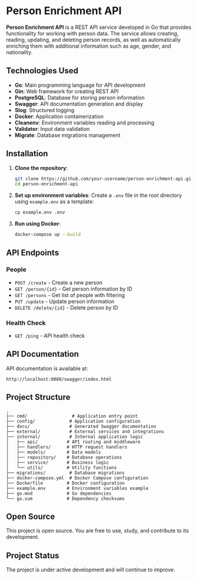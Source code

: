 # Person Enrichment API

**Person Enrichment API** is a REST API service developed in Go that provides functionality for working with person data. The service allows creating, reading, updating, and deleting person records, as well as automatically enriching them with additional information such as age, gender, and nationality.

## Technologies Used
- **Go**: Main programming language for API development
- **Gin**: Web framework for creating REST API
- **PostgreSQL**: Database for storing person information
- **Swagger**: API documentation generation and display
- **Slog**: Structured logging
- **Docker**: Application containerization
- **Cleanenv**: Environment variables reading and processing
- **Validator**: Input data validation
- **Migrate**: Database migrations management

## Installation

1. **Clone the repository**:
    ```sh
    git clone https://github.com/your-username/person-enrichment-api.git
    cd person-enrichment-api
    ```

2. **Set up environment variables**:
    Create a `.env` file in the root directory using `example.env` as a template:
    ```sh
    cp example.env .env
    ```

3. **Run using Docker**:
    ```sh
    docker-compose up --build
    ```

## API Endpoints

### People
- `POST /create` - Create a new person
- `GET /person/{id}` - Get person information by ID
- `GET /persons` - Get list of people with filtering
- `PUT /update` - Update person information
- `DELETE /delete/{id}` - Delete person by ID

### Health Check
- `GET /ping` - API health check

## API Documentation
API documentation is available at:
```
http://localhost:8080/swagger/index.html
```

## Project Structure
```
.
├── cmd/                 # Application entry point
├── config/             # Application configuration
├── docs/               # Generated Swagger documentation
├── external/           # External services and integrations
├── internal/           # Internal application logic
│   ├── api/           # API routing and middleware
│   ├── handlers/      # HTTP request handlers
│   ├── models/        # Data models
│   ├── repository/    # Database operations
│   ├── service/       # Business logic
│   └── utils/         # Utility functions
├── migrations/         # Database migrations
├── docker-compose.yml  # Docker Compose configuration
├── Dockerfile         # Docker configuration
├── example.env        # Environment variables example
├── go.mod             # Go dependencies
└── go.sum             # Dependency checksums
```

## Open Source
This project is open source. You are free to use, study, and contribute to its development.

## Project Status
The project is under active development and will continue to improve. 